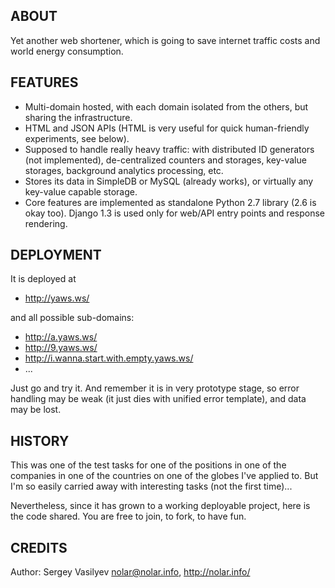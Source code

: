 ## ABOUT

Yet another web shortener, which is going to save internet traffic costs and world energy consumption.


## FEATURES

* Multi-domain hosted, with each domain isolated from the others, but sharing the infrastructure.
* HTML and JSON APIs (HTML is very useful for quick human-friendly experiments, see below).
* Supposed to handle really heavy traffic: with distributed ID generators (not implemented),
  de-centralized counters and storages, key-value storages, background analytics processing, etc.
* Stores its data in SimpleDB or MySQL (already works), or virtually any key-value capable storage.
* Core features are implemented as standalone Python 2.7 library (2.6 is okay too).
  Django 1.3 is used only for web/API entry points and response rendering.


## DEPLOYMENT

It is deployed at

* http://yaws.ws/

and all possible sub-domains:

* http://a.yaws.ws/
* http://9.yaws.ws/
* http://i.wanna.start.with.empty.yaws.ws/
* ...

Just go and try it. And remember it is in very prototype stage, so error handling
may be weak (it just dies with unified error template), and data may be lost.


## HISTORY

This was one of the test tasks for one of the positions in one of the companies
in one of the countries on one of the globes I've applied to.
But I'm so easily carried away with interesting tasks (not the first time)...

Nevertheless, since it has grown to a working deployable project, here is the code
shared. You are free to join, to fork, to have fun.


## CREDITS

Author: Sergey Vasilyev <nolar@nolar.info>, http://nolar.info/
